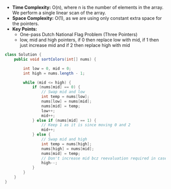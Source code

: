 - **Time Complexity:** O(n), where n is the number of elements in the array. We perform a single linear scan of the array.
- **Space Complexity:** O(1), as we are using only constant extra space for the pointers. 
- **Key Points:**
    - One-pass Dutch National Flag Problem (Three Pointers)
    - low, mid and high pointers, if 0 then replace low with mid, if 1 then just increase mid and if 2 then replace high with mid

```java
class Solution {
    public void sortColors(int[] nums) {

        int low = 0, mid = 0;
        int high = nums.length - 1;

        while (mid <= high) {
            if (nums[mid] == 0) {
                // Swap mid and low
                int temp = nums[low];
                nums[low] = nums[mid];
                nums[mid] = temp;
                low++;
                mid++;
            } else if (nums[mid] == 1) {
                // Keep 1 as it is since moving 0 and 2
                mid++;
            } else {
                // Swap mid and high
                int temp = nums[high];
                nums[high] = nums[mid];
                nums[mid] = temp;
                // Don't increase mid bcz reevaluation required in case other than 2
                high--;
            }
        }
    }
}
```